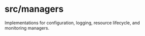 # src/managers

Implementations for configuration, logging, resource lifecycle, and monitoring managers.
